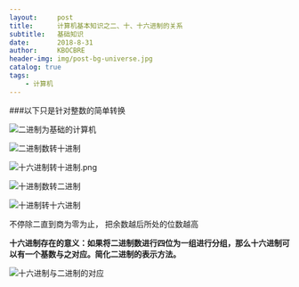 ```yaml
---
layout:     post
title:      计算机基本知识之二、十、十六进制的关系
subtitle:   基础知识
date:       2018-8-31
author:     KBOCBRE
header-img: img/post-bg-universe.jpg
catalog: true
tags:
    - 计算机
---
```




###以下只是针对整数的简单转换

![二进制为基础的计算机](https://upload-images.jianshu.io/upload_images/8053423-c29a88fc52012237.png?imageMogr2/auto-orient/strip%7CimageView2/2/w/1240)


![二进制数转十进制](https://upload-images.jianshu.io/upload_images/8053423-d64c27b8470e4140.png?imageMogr2/auto-orient/strip%7CimageView2/2/w/1240)

![十六进制转十进制.png](https://upload-images.jianshu.io/upload_images/8053423-6ace98b1cb8e977a.png?imageMogr2/auto-orient/strip%7CimageView2/2/w/1240)

![十进制数转二进制](https://upload-images.jianshu.io/upload_images/8053423-851179df2ae6e351.png?imageMogr2/auto-orient/strip%7CimageView2/2/w/1240)

![十进制转十六进制](https://upload-images.jianshu.io/upload_images/8053423-1068274e07c7b4de.png?imageMogr2/auto-orient/strip%7CimageView2/2/w/1240)


不停除二直到商为零为止， 把余数越后所处的位数越高

**十六进制存在的意义：如果将二进制数进行四位为一组进行分组，那么十六进制可以有一个基数与之对应。简化二进制的表示方法。**

![十六进制与二进制的对应](https://upload-images.jianshu.io/upload_images/8053423-8b64cf88d4813554.png?imageMogr2/auto-orient/strip%7CimageView2/2/w/1240)

